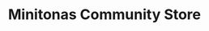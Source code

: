 ---
title: "Minitonas Community Store"
url: /minitonas/minitonas-community-store/
shop: supermarket
---